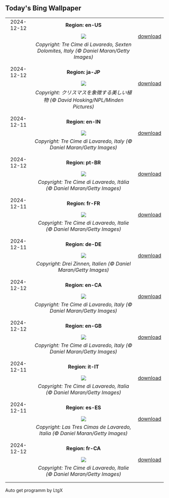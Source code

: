 ## Today's Bing Wallpaper
|      |      |      |
| :----: | :----: | :----: |
|2024-12-12|**Region: en-US**||
||![](https://www.bing.com/th?id=OHR.DolomitesSky_EN-US8624061239_UHD.jpg&pid=hp&w=1152&h=648&rs=1&c=4)| [download](https://www.bing.com/th?id=OHR.DolomitesSky_EN-US8624061239_UHD.jpg)|
||*Copyright: Tre Cime di Lavaredo, Sexten Dolomites, Italy (© Daniel Maran/Getty Images)*
||
|||
|2024-12-12|**Region: ja-JP**||
||![](https://www.bing.com/th?id=OHR.WildPoinsettia_JA-JP9224856071_UHD.jpg&pid=hp&w=1152&h=648&rs=1&c=4)| [download](https://www.bing.com/th?id=OHR.WildPoinsettia_JA-JP9224856071_UHD.jpg)|
||*Copyright: クリスマスを象徴する美しい植物 (© David Hosking/NPL/Minden Pictures)*
||
|||
|2024-12-11|**Region: en-IN**||
||![](https://www.bing.com/th?id=OHR.DolomitesSky_EN-IN3020670588_UHD.jpg&pid=hp&w=1152&h=648&rs=1&c=4)| [download](https://www.bing.com/th?id=OHR.DolomitesSky_EN-IN3020670588_UHD.jpg)|
||*Copyright: Tre Cime di Lavaredo, Italy (© Daniel Maran/Getty Images)*
||
|||
|2024-12-12|**Region: pt-BR**||
||![](https://www.bing.com/th?id=OHR.DolomitesSky_PT-BR2904816987_UHD.jpg&pid=hp&w=1152&h=648&rs=1&c=4)| [download](https://www.bing.com/th?id=OHR.DolomitesSky_PT-BR2904816987_UHD.jpg)|
||*Copyright: Tre Cime di Lavaredo, Itália (© Daniel Maran/Getty Images)*
||
|||
|2024-12-11|**Region: fr-FR**||
||![](https://www.bing.com/th?id=OHR.DolomitesSky_FR-FR2183933361_UHD.jpg&pid=hp&w=1152&h=648&rs=1&c=4)| [download](https://www.bing.com/th?id=OHR.DolomitesSky_FR-FR2183933361_UHD.jpg)|
||*Copyright: Tre Cime di Lavaredo, Italie (© Daniel Maran/Getty Images)*
||
|||
|2024-12-11|**Region: de-DE**||
||![](https://www.bing.com/th?id=OHR.DolomitesSky_DE-DE3083933099_UHD.jpg&pid=hp&w=1152&h=648&rs=1&c=4)| [download](https://www.bing.com/th?id=OHR.DolomitesSky_DE-DE3083933099_UHD.jpg)|
||*Copyright: Drei Zinnen, Italien (© Daniel Maran/Getty Images)*
||
|||
|2024-12-12|**Region: en-CA**||
||![](https://www.bing.com/th?id=OHR.DolomitesSky_EN-CA6901623444_UHD.jpg&pid=hp&w=1152&h=648&rs=1&c=4)| [download](https://www.bing.com/th?id=OHR.DolomitesSky_EN-CA6901623444_UHD.jpg)|
||*Copyright: Tre Cime di Lavaredo, Italy (© Daniel Maran/Getty Images)*
||
|||
|2024-12-12|**Region: en-GB**||
||![](https://www.bing.com/th?id=OHR.DolomitesSky_EN-GB4868872493_UHD.jpg&pid=hp&w=1152&h=648&rs=1&c=4)| [download](https://www.bing.com/th?id=OHR.DolomitesSky_EN-GB4868872493_UHD.jpg)|
||*Copyright: Tre Cime di Lavaredo, Italy (© Daniel Maran/Getty Images)*
||
|||
|2024-12-11|**Region: it-IT**||
||![](https://www.bing.com/th?id=OHR.DolomitesSky_IT-IT8572597126_UHD.jpg&pid=hp&w=1152&h=648&rs=1&c=4)| [download](https://www.bing.com/th?id=OHR.DolomitesSky_IT-IT8572597126_UHD.jpg)|
||*Copyright: Tre Cime di Lavaredo, Italia (© Daniel Maran/Getty Images)*
||
|||
|2024-12-11|**Region: es-ES**||
||![](https://www.bing.com/th?id=OHR.DolomitesSky_ES-ES7667848541_UHD.jpg&pid=hp&w=1152&h=648&rs=1&c=4)| [download](https://www.bing.com/th?id=OHR.DolomitesSky_ES-ES7667848541_UHD.jpg)|
||*Copyright: Las Tres Cimas de Lavaredo, Italia (© Daniel Maran/Getty Images)*
||
|||
|2024-12-12|**Region: fr-CA**||
||![](https://www.bing.com/th?id=OHR.DolomitesSky_FR-CA1628831705_UHD.jpg&pid=hp&w=1152&h=648&rs=1&c=4)| [download](https://www.bing.com/th?id=OHR.DolomitesSky_FR-CA1628831705_UHD.jpg)|
||*Copyright: Tre Cime di Lavaredo, Italie (© Daniel Maran/Getty Images)*
||
|||

Auto get programm by LtgX
